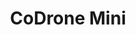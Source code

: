 ---
sidebar_position: 1
title: "CoDrone Mini"
customHeadElements:
  - <link rel="manifest" href="manifest.json" />
---